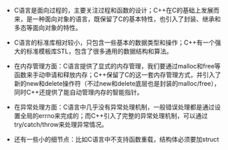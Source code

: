 - C语言是面向过程的，主要关注过程和函数的设计；C++在C的基础上发展而来，是一种面向对象的语言，既保留了C的基本特性，也引入了封装、继承和多态等面向对象的特性。
- C语言的标准库相对较小，只包含一些基本的数据类型和操作；C++有一个强大的标准模板库STL，包含了很多通用的数据结构和算法。
- 在内存管理方面：C语言提供了显式的内存管理，我们要通过malloc和free等函数来手动申请和释放内存；C++保留了C的这一套内存管理方式，并引入了新的new和delete操作符（不过new和delete底层也是封装的malloc/free），同时C++还提供了能自动管理内存的智能指针。
- 在异常处理方面：C语言中几乎没有异常处理机制，一般错误处理都是通过设置全局的errno来完成的；而C++引入了完整的异常处理机制，可以通过try/catch/throw来处理异常情况。

- 还有一些小的细节点：比如C语言中不支持函数重载，结构体必须要加struct